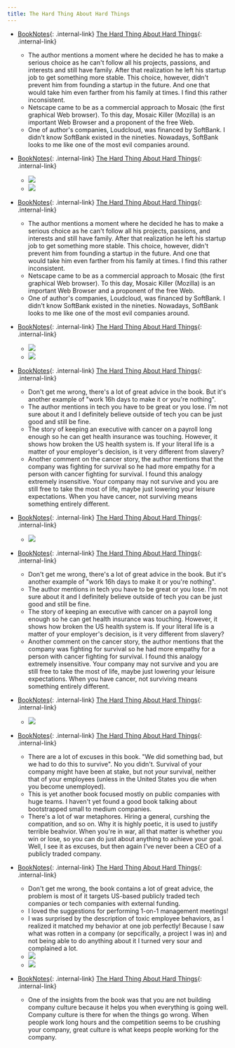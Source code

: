 ```yaml
---
title: The Hard Thing About Hard Things
---
```



- [BookNotes](/booknotes){: .internal-link} [The Hard Thing About Hard Things](/the-hard-thing-about-hard-things){: .internal-link}
    - The author mentions a moment where he decided he has to make a serious choice as he can't follow all his projects, passions, and interests and still have family. After that realization he left his startup job to get something more stable. This choice, however, didn't prevent him from founding a startup in the future. And one that would take him even farther from his family at times. I find this rather inconsistent.
    - Netscape came to be as a commercial approach to Mosaic (the first graphical Web browser). To this day, Mosaic Killer (Mozilla) is an important Web Browser and a proponent of the free Web.
    - One of author's companies, Loudcloud, was financed by SoftBank. I didn't know SoftBank existed in the nineties. Nowadays, SoftBank looks to me like one of the most evil companies around.
- [BookNotes](/booknotes){: .internal-link} [The Hard Thing About Hard Things](/the-hard-thing-about-hard-things){: .internal-link}
    - ![](https://firebasestorage.googleapis.com/v0/b/firescript-577a2.appspot.com/o/imgs%2Fapp%2FDoomHammer%2F4Oig5iHomf.png?alt=media&token=4a50b4b4-2da5-4c00-a4b5-349be4842618)
    - ![](https://firebasestorage.googleapis.com/v0/b/firescript-577a2.appspot.com/o/imgs%2Fapp%2FDoomHammer%2FLCEY1E60gI.png?alt=media&token=fa33e85e-980f-4747-ad9a-08e0d1f4f44d)


- [BookNotes](/booknotes){: .internal-link} [The Hard Thing About Hard Things](/the-hard-thing-about-hard-things){: .internal-link}
    - The author mentions a moment where he decided he has to make a serious choice as he can't follow all his projects, passions, and interests and still have family. After that realization he left his startup job to get something more stable. This choice, however, didn't prevent him from founding a startup in the future. And one that would take him even farther from his family at times. I find this rather inconsistent.
    - Netscape came to be as a commercial approach to Mosaic (the first graphical Web browser). To this day, Mosaic Killer (Mozilla) is an important Web Browser and a proponent of the free Web.
    - One of author's companies, Loudcloud, was financed by SoftBank. I didn't know SoftBank existed in the nineties. Nowadays, SoftBank looks to me like one of the most evil companies around.
- [BookNotes](/booknotes){: .internal-link} [The Hard Thing About Hard Things](/the-hard-thing-about-hard-things){: .internal-link}
    - ![](https://firebasestorage.googleapis.com/v0/b/firescript-577a2.appspot.com/o/imgs%2Fapp%2FDoomHammer%2F4Oig5iHomf.png?alt=media&token=4a50b4b4-2da5-4c00-a4b5-349be4842618)
    - ![](https://firebasestorage.googleapis.com/v0/b/firescript-577a2.appspot.com/o/imgs%2Fapp%2FDoomHammer%2FLCEY1E60gI.png?alt=media&token=fa33e85e-980f-4747-ad9a-08e0d1f4f44d)


- [BookNotes](/booknotes){: .internal-link} [The Hard Thing About Hard Things](/the-hard-thing-about-hard-things){: .internal-link}
    - Don't get me wrong, there's a lot of great advice in the book. But it's another example of "work 16h days to make it or you're nothing".
    - The author mentions in tech you have to be great or you lose. I'm not sure about it and I definitely believe outside of tech you can be just good and still be fine.
    - The story of keeping an executive with cancer on a payroll long enough so he can get health insurance was touching. However, it shows how broken the US health system is. If your literal life is a matter of your employer's decision, is it very different from slavery?
    - Another comment on the cancer story, the author mentions that the company was fighting for survival so he had more empathy for a person with cancer fighting for survival. I found this analogy extremely insensitive. Your company may not survive and you are still free to take the most of life, maybe just lowering your leisure expectations. When you have cancer, not surviving means something entirely different.
- [BookNotes](/booknotes){: .internal-link} [The Hard Thing About Hard Things](/the-hard-thing-about-hard-things){: .internal-link}
    - ![](https://firebasestorage.googleapis.com/v0/b/firescript-577a2.appspot.com/o/imgs%2Fapp%2FDoomHammer%2FVbSiY5iU3s.png?alt=media&token=5768682a-1a18-42ef-8cf5-4a8be82a80e9)


- [BookNotes](/booknotes){: .internal-link} [The Hard Thing About Hard Things](/the-hard-thing-about-hard-things){: .internal-link}
    - Don't get me wrong, there's a lot of great advice in the book. But it's another example of "work 16h days to make it or you're nothing".
    - The author mentions in tech you have to be great or you lose. I'm not sure about it and I definitely believe outside of tech you can be just good and still be fine.
    - The story of keeping an executive with cancer on a payroll long enough so he can get health insurance was touching. However, it shows how broken the US health system is. If your literal life is a matter of your employer's decision, is it very different from slavery?
    - Another comment on the cancer story, the author mentions that the company was fighting for survival so he had more empathy for a person with cancer fighting for survival. I found this analogy extremely insensitive. Your company may not survive and you are still free to take the most of life, maybe just lowering your leisure expectations. When you have cancer, not surviving means something entirely different.
- [BookNotes](/booknotes){: .internal-link} [The Hard Thing About Hard Things](/the-hard-thing-about-hard-things){: .internal-link}
    - ![](https://firebasestorage.googleapis.com/v0/b/firescript-577a2.appspot.com/o/imgs%2Fapp%2FDoomHammer%2FVbSiY5iU3s.png?alt=media&token=5768682a-1a18-42ef-8cf5-4a8be82a80e9)


- [BookNotes](/booknotes){: .internal-link} [The Hard Thing About Hard Things](/the-hard-thing-about-hard-things){: .internal-link}
    - There are a lot of excuses in this book. "We did something bad, but we had to do this to survive". No you didn't. Survival of your company might have been at stake, but not *your* survival, neither that of your employees (unless in the United States you die when you become unemployed).
    - This is yet another book focused mostly on public companies with huge teams. I haven't yet found a good book talking about bootstrapped small to medium companies.
    - There's a lot of war metaphores. Hiring a general, curshing the compatition, and so on. Why it is highly poetic, it is used to justify terrible beahvior. When you're in war, all that matter is whether you win or lose, so you can do just about anything to achieve your goal. Well, I see it as excuses, but then again I've never been a CEO of a publicly traded company.


- [BookNotes](/booknotes){: .internal-link} [The Hard Thing About Hard Things](/the-hard-thing-about-hard-things){: .internal-link}
    - Don't get me wrong, the book contains a lot of great advice, the problem is most of it targets US-based publicly traded tech companies or tech companies with external funding.
    - I loved the suggestions for performing 1-on-1 management meetings!
    - I was surprised by the description of toxic employee behaviors, as I realized it matched my behavior at one job perfectly! Because I saw what was rotten in a company (or sepcifically, a project I was in) and not being able to do anything about it I turned very sour and complained a lot.
    - ![](https://firebasestorage.googleapis.com/v0/b/firescript-577a2.appspot.com/o/imgs%2Fapp%2FDoomHammer%2FuLTR6qccga.png?alt=media&token=4e7e1290-d516-4ab6-8be0-dd24caa7d2ce)
    - ![](https://firebasestorage.googleapis.com/v0/b/firescript-577a2.appspot.com/o/imgs%2Fapp%2FDoomHammer%2Fzeih8zyKPo.png?alt=media&token=422c8e33-b7c6-4940-8041-e4eaf20311ac)


- [BookNotes](/booknotes){: .internal-link} [The Hard Thing About Hard Things](/the-hard-thing-about-hard-things){: .internal-link}
    - One of the insights from the book was that you are not building company culture because it helps you when everything is going well. Company culture is there for when the things go wrong. When people work long hours and the competition seems to be crushing your company, great culture is what keeps people working for the company.




